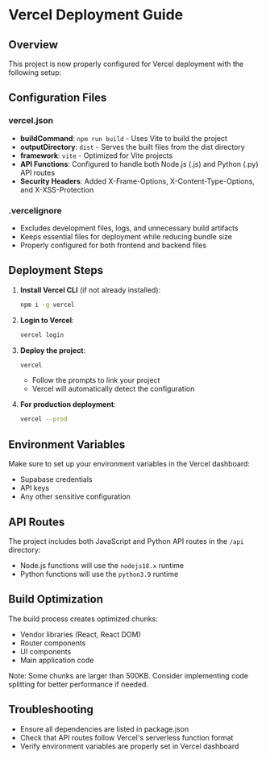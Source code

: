 # Vercel Deployment Guide

## Overview
This project is now properly configured for Vercel deployment with the following setup:

## Configuration Files

### vercel.json
- **buildCommand**: `npm run build` - Uses Vite to build the project
- **outputDirectory**: `dist` - Serves the built files from the dist directory
- **framework**: `vite` - Optimized for Vite projects
- **API Functions**: Configured to handle both Node.js (.js) and Python (.py) API routes
- **Security Headers**: Added X-Frame-Options, X-Content-Type-Options, and X-XSS-Protection

### .vercelignore
- Excludes development files, logs, and unnecessary build artifacts
- Keeps essential files for deployment while reducing bundle size
- Properly configured for both frontend and backend files

## Deployment Steps

1. **Install Vercel CLI** (if not already installed):
   ```bash
   npm i -g vercel
   ```

2. **Login to Vercel**:
   ```bash
   vercel login
   ```

3. **Deploy the project**:
   ```bash
   vercel
   ```
   - Follow the prompts to link your project
   - Vercel will automatically detect the configuration

4. **For production deployment**:
   ```bash
   vercel --prod
   ```

## Environment Variables
Make sure to set up your environment variables in the Vercel dashboard:
- Supabase credentials
- API keys
- Any other sensitive configuration

## API Routes
The project includes both JavaScript and Python API routes in the `/api` directory:
- Node.js functions will use the `nodejs18.x` runtime
- Python functions will use the `python3.9` runtime

## Build Optimization
The build process creates optimized chunks:
- Vendor libraries (React, React DOM)
- Router components
- UI components
- Main application code

Note: Some chunks are larger than 500KB. Consider implementing code splitting for better performance if needed.

## Troubleshooting
- Ensure all dependencies are listed in package.json
- Check that API routes follow Vercel's serverless function format
- Verify environment variables are properly set in Vercel dashboard